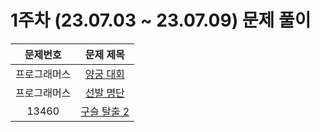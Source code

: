 # 1주차 (23.07.03 ~ 23.07.09) 문제 풀이

| 문제번호 | 문제 제목 
| :--: | :--: |
| 프로그래머스 | [양궁 대회](https://school.programmers.co.kr/learn/courses/30/lessons/92342) | 
| 프로그래머스 | [선발 명단](https://school.programmers.co.kr/learn/courses/30/lessons/92341) | 
| 13460 | [구슬 탈출 2](https://www.acmicpc.net/problem/13460) |

